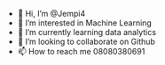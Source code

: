 - 👋 Hi, I’m @Jempi4
- 👀 I’m interested in Machine Learning
- 🌱 I’m currently learning data analytics
- 💞️ I’m looking to collaborate on Github
- 📫 How to reach me 08080380691

<!---
Jempi4/Jempi4 is a ✨ special ✨ repository because its `README.md` (this file) appears on your GitHub profile.
You can click the Preview link to take a look at your changes.
--->
